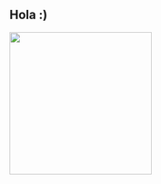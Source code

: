 ## Hola :) 
<img src="https://github.com/user-attachments/assets/204a5e42-fec2-48e5-a441-11a5e4c99918.gift" width="250"> 
<!--
**alexxene/alexxene** is a ✨ _special_ ✨ repository because its `README.md` (this file) appears on your GitHub profile.

Here are some ideas to get you started:

- 🔭 I’m currently working on ...
- 🌱 I’m currently learning ...
- 👯 I’m looking to collaborate on ...
- 🤔 I’m looking for help with ...
- 💬 Ask me about ...
- 📫 How to reach me: ...
- 😄 Pronouns: ...
- ⚡ Fun fact: ...
-->
